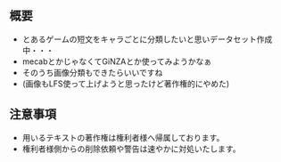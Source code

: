 ## 概要
- とあるゲームの短文をキャラごとに分類したいと思いデータセット作成中・・・
- mecabとかじゃなくてGiNZAとか使ってみようかなぁ
- そのうち画像分類もできたらいいですね
- (画像もLFS使って上げようと思ったけど著作権的にやめた)
## 注意事項
- 用いるテキストの著作権は権利者様へ帰属しております。
- 権利者様側からの削除依頼や警告は速やかに対処いたします。
